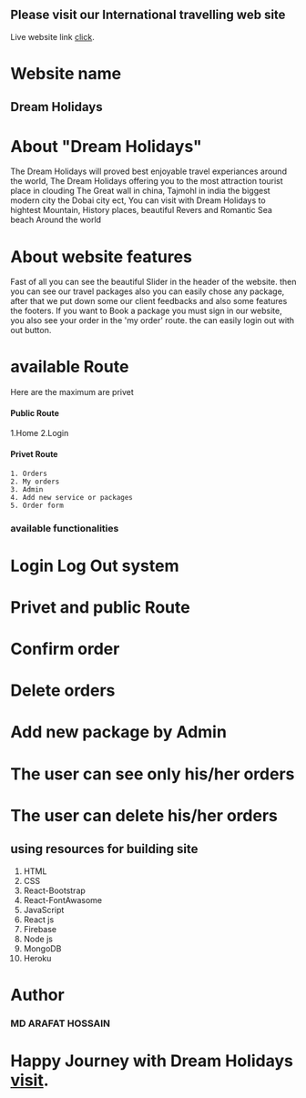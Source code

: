 ## Please visit our International travelling web site

Live website link [click](https://batch4-first.web.app/).

# Website name 
## Dream Holidays

# About "Dream Holidays"
<p> The Dream Holidays will proved best enjoyable travel experiances around the world, The Dream Holidays offering you to the most attraction tourist place in clouding The Great wall in china, Tajmohl in india the biggest modern city the Dobai city ect, You can visit with Dream Holidays to hightest Mountain, History places, beautiful Revers and Romantic Sea beach Around the world</p>

# About website features
<p>
Fast of all you can see the beautiful Slider in the header of the website.
then you can see our travel packages also you can easily chose any package, after that we put down some our client feedbacks and also some features the footers. If you want to Book a package you must sign in our website, you also see your order in the 'my order' route.
the can easily login out with out button. 
</p>

# available Route

<p>Here are the maximum are privet</p>
<h4>Public Route </h4>
    1.Home
    2.Login

<h4>Privet Route </h4>

    1. Orders
    2. My orders
    3. Admin
    4. Add new service or packages
    5. Order form


### available functionalities
# Login Log Out system
# Privet and public Route
# Confirm order
# Delete orders
# Add new package by Admin
# The user can see only his/her orders
# The user can delete his/her orders

## using resources for building site
1. HTML 
2. CSS
3. React-Bootstrap
4. React-FontAwasome
5. JavaScript
6. React js
7. Firebase
8. Node js
9. MongoDB
10. Heroku

# Author
<h3>MD ARAFAT HOSSAIN</h3>

# Happy Journey with Dream Holidays  [visit](https://batch4-first.web.app/).


























